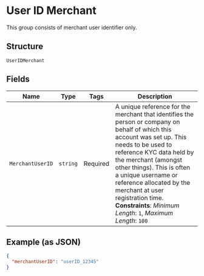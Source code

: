 
# User ID Merchant

This group consists of merchant user identifier only.

## Structure

`UserIDMerchant`

## Fields

| Name | Type | Tags | Description |
|  --- | --- | --- | --- |
| `MerchantUserID` | `string` | Required | A unique reference for the merchant that identifies the person or company on behalf of which this account was set up. This needs to be used to reference KYC data held by the merchant (amongst other things). This is often a unique username or reference allocated by the merchant at user registration time.<br>**Constraints**: *Minimum Length*: `1`, *Maximum Length*: `100` |

## Example (as JSON)

```json
{
  "merchantUserID": "userID_12345"
}
```

